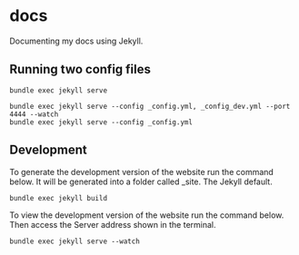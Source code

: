 # docs
Documenting my docs using Jekyll.

## Running two config files

```
bundle exec jekyll serve
```

```
bundle exec jekyll serve --config _config.yml, _config_dev.yml --port 4444 --watch
bundle exec jekyll serve --config _config.yml
```

## Development

To generate the development version of the website run the command below. It will be generated into a folder called _site. The Jekyll default.

```
bundle exec jekyll build
```

To view the development version of the website run the command below. Then access the Server address shown in the terminal.

```
bundle exec jekyll serve --watch
```
